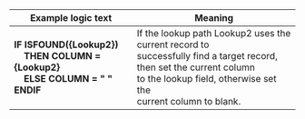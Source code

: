 
|Example logic text|Meaning|
|------------------|-------|
|**IF ISFOUND({Lookup2})<br>&nbsp;&nbsp;&nbsp;&nbsp;THEN COLUMN = {Lookup2}<br>&nbsp;&nbsp;&nbsp;&nbsp;ELSE COLUMN = " "<br>ENDIF**|If the lookup path Lookup2 uses the current record to<br>successfully find a target record, then set the current column<br>to the lookup field, otherwise set the<br>current column to blank.|

